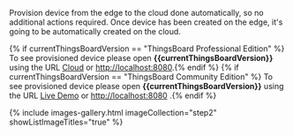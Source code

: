 Provision device from the edge to the cloud done automatically, so no additional actions required. 
Once device has been created on the edge, it's going to be automatically created on the cloud.

{% if currentThingsBoardVersion == "ThingsBoard Professional Edition" %}
To see provisioned device please open **{{currentThingsBoardVersion}}** using the URL [Cloud](https://thingsboard.cloud) or [http://localhost:8080](http://localhost:8080).{% endif %}
{% if currentThingsBoardVersion == "ThingsBoard Community Edition" %}
To see provisioned device please open **{{currentThingsBoardVersion}}** using the URL [Live Demo](https://demo.thingsboard.io) or [http://localhost:8080](http://localhost:8080) .{% endif %}

{% include images-gallery.html imageCollection="step2" showListImageTitles="true" %}